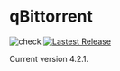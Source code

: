# qBittorrent
![check](https://github.com/brvphoenix/auto-build/workflows/CI/badge.svg)
[![Lastest Release](https://img.shields.io/github/release/brvphoenix/auto-build.svg?style=flat)](https://github.com/brvphoenix/auto-build/releases)

Current version 4.2.1.


